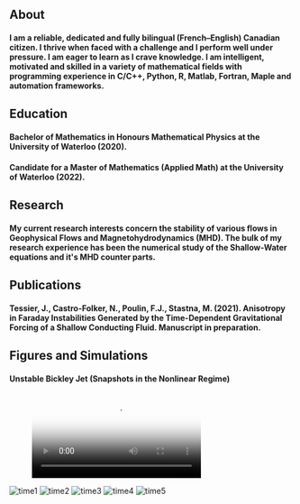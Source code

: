## About
#### I am a reliable, dedicated and fully bilingual (French–English) Canadian citizen. I thrive when faced with a challenge and I perform well under pressure. I am eager to learn as I crave knowledge. I am intelligent, motivated and skilled in a variety of mathematical fields with programming experience in C/C++, Python, R, Matlab, Fortran, Maple and automation frameworks.

## Education
#### Bachelor of Mathematics in Honours Mathematical Physics at the University of Waterloo (2020).

#### Candidate for a Master of Mathematics (Applied Math) at the University of Waterloo (2022).

## Research
#### My current research interests concern the stability of various flows in Geophysical Flows and Magnetohydrodynamics (MHD). The bulk of my research experience has been the numerical study of the Shallow-Water equations and it's MHD counter parts.

## Publications
#### Tessier, J., Castro-Folker, N., Poulin, F.J., Stastna, M. (2021). Anisotropy in Faraday Instabilities Generated by the Time-Dependent Gravitational Forcing of a Shallow Conducting Fluid. Manuscript in preparation.

## Figures and Simulations
#### Unstable Bickley Jet (Snapshots in the Nonlinear Regime)

<!-- blank line -->
<figure class="video_container">
  <video controls="true" allowfullscreen="true" poster="assets/images/jet.png">
    <source src="assets/images/jet.mp4" type="video/mp4">
  </video>
</figure>
<!-- blank line -->

![time1](https://user-images.githubusercontent.com/83715168/117199285-04242f00-adb8-11eb-9cb1-2daa4342e5c1.jpg)
![time2](https://user-images.githubusercontent.com/83715168/117199295-06868900-adb8-11eb-9526-343946909dee.jpg)
![time3](https://user-images.githubusercontent.com/83715168/117199304-08504c80-adb8-11eb-9677-b2d7c00895e5.jpg)
![time4](https://user-images.githubusercontent.com/83715168/117199311-0be3d380-adb8-11eb-8dbd-e787e0bc2f8d.jpg)
![time5](https://user-images.githubusercontent.com/83715168/117199318-0e462d80-adb8-11eb-8b0a-a8f59788759c.jpg)
